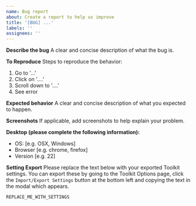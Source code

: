 ```yaml
---
name: Bug report
about: Create a report to help us improve
title: '[BUG] ...'
labels: ''
assignees: ''
---
```


**Describe the bug**
A clear and concise description of what the bug is.

**To Reproduce**
Steps to reproduce the behavior:

1. Go to '...'
2. Click on '....'
3. Scroll down to '....'
4. See error

**Expected behavior**
A clear and concise description of what you expected to happen.

**Screenshots**
If applicable, add screenshots to help explain your problem.

**Desktop (please complete the following information):**

- OS: [e.g. OSX, Windows]
- Browser [e.g. chrome, firefox]
- Version [e.g. 22]

**Setting Export**
Please replace the text below with your exported Toolkit settings. You can export these by going to the Toolkit Options page, click the `Import/Export Settings` button at the bottom left and copying the text in the modal which appears.

```
REPLACE_ME_WITH_SETTINGS
```
